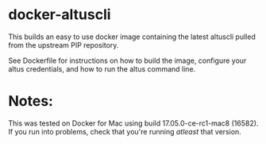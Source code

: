 # docker-altuscli

This builds an easy to use docker image containing the latest altuscli pulled from the upstream PIP repository.

See Dockerfile for instructions on how to build the image, configure your altus credentials, and how to run the altus command line.

# Notes:

This was tested on Docker for Mac using build 17.05.0-ce-rc1-mac8 (16582). If you run into problems, check that you're running _atleast_ that version.